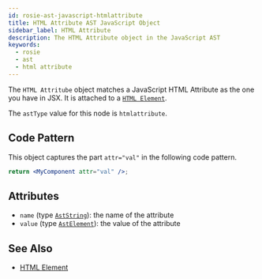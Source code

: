 ```yaml
---
id: rosie-ast-javascript-htmlattribute
title: HTML Attribute AST JavaScript Object
sidebar_label: HTML Attribute
description: The HTML Attribute object in the JavaScript AST
keywords:
  - rosie
  - ast
  - html attribute
---
```


The `HTML Attritube` object matches a JavaScript HTML Attribute as the one you have in JSX. It is attached
to a [`HTML Element`](/docs/rosie/ast/javascript/rosie-ast-javascript-htmlelement).

The `astType` value for this node is `htmlattribute`.

## Code Pattern

This object captures the part `attr="val"` in the following code pattern.

```jsx
return <MyComponent attr="val" />;
```

## Attributes

- `name` (type [`AstString`](/docs/rosie/ast/common/rosie-ast-common-aststring)): the name of the attribute
- `value` (type [`AstElement`](/docs/rosie/ast/common/rosie-ast-common-astelement)): the value of the attribute

## See Also

- [HTML Element](/docs/rosie/ast/javascript/rosie-ast-javascript-htmlelement)
